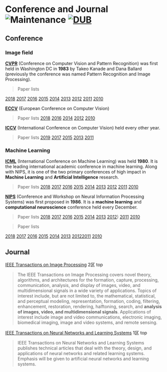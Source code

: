 # Conference and Journal![Maintenance](https://img.shields.io/maintenance/yes/2017.svg) [![DUB](https://img.shields.io/dub/l/vibe-d.svg)](LICENSE)



## Conference
### Image field
__[CVPR](https://en.wikipedia.org/wiki/Conference_on_Computer_Vision_and_Pattern_Recognition)__ (Conference on Computer Vision and Pattern Recognition) was first held in Washington DC in __1983__ by Takeo Kanade and Dana Ballard (previously the conference was named Pattern Recognition and Image Processing).

> Paper lists

[2018](http://cvpr2018.thecvf.com/)
[2017](http://www.cvpapers.com/cvpr2017.html) [2016](https://www.cv-foundation.org/openaccess/CVPR2016.py) [2015](http://www.pamitc.org/cvpr15/) [2014](https://www.cv-foundation.org/openaccess/CVPR2014.py) [2013](https://www.cv-foundation.org/openaccess/CVPR2013.py) [2012](http://www.cvpapers.com/cvpr2012.html) [2011](http://www.cvpapers.com/cvpr2011.html) [2010](http://www.cvpapers.com/cvpr2010.html)

__[ECCV](https://en.wikipedia.org/wiki/European_Conference_on_Computer_Vision)__ (European Conference on Computer Vision)

> Paper lists
[2018](http://www.eccv2018.org/) [2016](http://www.eccv2016.org/) [2014](http://www.eccv2014.org/) [2012](http://www.eccv2012.org/) [2010](http://www.eccv2010.org/)

__[ICCV](https://en.wikipedia.org/wiki/International_Conference_on_Computer_Vision)__ (International Conference on Computer Vision) held every other year.

> Paper lists
[2019]() [2017]() [2015]() [2013]() [2011]()

### Machine Learning
__[ICML](https://en.wikipedia.org/wiki/International_Conference_on_Machine_Learning)__ (International Conference on Machine Learning) was held __1980__. It is the leading international academic conference in machine learning. Along with NIPS, it is one of the two primary conferences of high impact in __Machine Learning__ and __Artificial Intelligence__ research.

> Paper lists
[2018](http://icml.cc/2018) [2017](http://icml.cc/2017) [2016](http://icml.cc/2016) [2015](http://icml.cc/2015) [2014](http://icml.cc/2014) [2013](http://icml.cc/2013) [2012](http://icml.cc/2012) [2011](http://icml.cc/2011) [2010](http://icml.cc/2010)

__[NIPS](https://en.wikipedia.org/wiki/Conference_on_Neural_Information_Processing_Systems)__ (Conference and Workshop on Neural Information Processing Systems) was first proposed in __1986__. It is a __machine learning__ and __computational neuroscience__ conference held every December.

> Paper lists
[2018](https://nips.cc/Conferences/2018) [2017]() [2016]() [2015]() [2014]() [2013]() [2012]()) [2011]() [2010]()

> Paper lists

[2018]() [2017](https://nips.cc/Conferences/2017/) [2016](https://nips.cc/Conferences/2016) [2015](https://nips.cc/Conferences/2015) [2014](https://nips.cc/Conferences/2014) [2013](https://nips.cc/Conferences/2013) [2012](https://nips.cc/Conferences/2012)[2011](https://nips.cc/Conferences/2011) [2010](https://nips.cc/Conferences/2010)
## Journal

[IEEE Transactions on Image Processing](http://ieeexplore.ieee.org/xpl/aboutJournal.jsp?punumber=83#AimsScope) 2区 top
> The IEEE Transactions on Image Processing covers novel theory, algorithms, and architectures for the formation, capture, processing, communication, analysis, and display of images, video, and multidimensional signals in a wide variety of applications. Topics of interest include, but are not limited to, the mathematical, statistical, and perceptual modeling, representation, formation, coding, filtering, enhancement, restoration, rendering, halftoning, search, and __analysis of images, video, and multidimensional signals__. Applications of interest include image and video communications, electronic imaging, biomedical imaging, image and video systems, and remote sensing.


[IEEE Transactions on Neural Networks and Learning Systems](http://ieeexplore.ieee.org/xpl/RecentIssue.jsp?punumber=5962385) 1区 top
>IEEE Transactions on Neural Networks and Learning Systems publishes technical articles that deal with the theory, design, and applications of neural networks and related learning systems. Emphasis will be given to artificial neural networks and learning systems.
